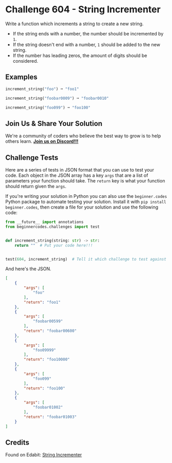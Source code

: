 # Challenge 604 - String Incrementer

Write a function which increments a string to create a new string.

- If the string ends with a number, the number should be incremented by `1`.
- If the string doesn't end with a number, `1` should be added to the new string.
- If the number has leading zeros, the amount of digits should be considered.

## Examples
```python
increment_string("foo") ➞ "foo1"

increment_string("foobar0009") ➞ "foobar0010"

increment_string("foo099") ➞ "foo100"
```
## Join Us & Share Your Solution

We're a community of coders who believe the best way to grow is to help others learn. **[Join us on Discord!!!](https://discord.gg/sfHykntuGy)**

## Challenge Tests

Here are a series of tests in JSON format that you can use to test your code. Each object in the JSON array has a key `args` that are a list of parameters your function should take. The `return` key is what your function should return given the `args`. 

If you're writing your solution in Python you can also use the `beginner.codes` Python package to automate testing your solution. Install it with `pip install beginner.codes`, then create a file for your solution and use the following code:
```python
from __future__ import annotations
from beginnercodes.challenges import test


def increment_string(string: str) -> str:
    return ""  # Put your code here!!!


test(604, increment_string)  # Tell it which challenge to test against
```
And here's the JSON.
```json
[
    {
        "args": [
            "foo"
        ],
        "return": "foo1"
    },
    {
        "args": [
            "foobar00599"
        ],
        "return": "foobar00600"
    },
    {
        "args": [
            "foo09999"
        ],
        "return": "foo10000"
    },
    {
        "args": [
            "foo099"
        ],
        "return": "foo100"
    },
    {
        "args": [
            "foobar01002"
        ],
        "return": "foobar01003"
    }
]
```
## Credits

Found on Edabit: [String Incrementer](https://edabit.com/challenge/Rn3g3hokznLu8ZtDP)
